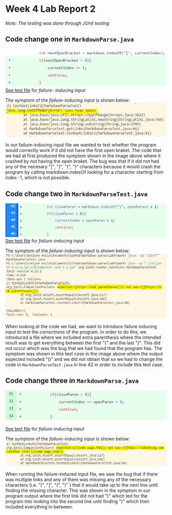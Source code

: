 # Week 4 Lab Report 2

*Note: The testing was done through JUnit testing*

## Code change one in `MarkdownParse.java`

![Image](gitChange1.PNG)
[See test file](https://github.com/EvelyneAvila/markdown-parse/blob/main/testfile3.md) for *failure- inducing input*

The symptom of the *failure-inducing input* is shown below:
![Image](output1.PNG)

In our failure-inducing input file we wanted to test whether the program would correctly work if it did not have the first open braket. The code that we had at first produced the symptom shown in the image above where it crashed by not having the open braket. The bug was that if it did not had any of the necesary "[", "]", "(", ")" characters because it would crash the program by calling markdown.indexOf looking for a character starting from index -1, which is not possible.


## Code change two in `MarkdownParseTest.java`

![Image](gitChange2.PNG)
[See test file](https://github.com/EvelyneAvila/markdown-parse/blob/main/tes-file-4.md) for *failure-inducing input*

The symptom of the *failure-inducing input* is shown below:
![Image](output2.PNG)

When looking at the code we had, we want to introduce failure inducing input to test the *correctness* of the program. In order to do this, we introduced a file where we included extra parenthesis where the intended result was to get everything between the first "(" and the last ")". This did not occur which was the bug that we had found that the program has. The symptom was shown in this test case in the image above where the output expected included "()" and we did not obtain that so we had to change the code in `MarkdownParseTest.java` in line 42 in order to include this test case.


## Code change three in `MarkdownParse.java`

![Image](gitChange3.PNG)

[See test file](https://github.com/EvelyneAvila/markdown-parse/blob/main/testsFile.md) for *failure-inducing input*

The symptom of the *failure-inducing input* is shown below:
![Image](output3.PNG)

When running the failure-induced input file, we saw the bug that if there was multiple links and any of them was missing any of the necessary characters (i.e. "[", "]", "(", ")" ) that it would take up to the next line until finding the missing character. This was shown in the symptom in our program output where the first link did not had ")" which led for the program into looking into the second line until finding ")" which then included everything in between. 